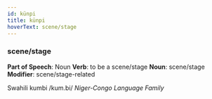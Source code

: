 ```yaml
---
id: künpi
title: künpi
hoverText: scene/stage
---
```


### scene/stage

**Part of Speech**: Noun
**Verb**: to be a scene/stage
**Noun**: scene/stage
**Modifier**: scene/stage-related

Swahili kumbi /kum.bi/
*Niger-Congo Language Family*